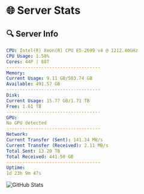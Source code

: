 # 🌐 Server Stats
## 🔍 Server Info
```yaml
CPU: Intel(R) Xeon(R) CPU E5-2699 v4 @ 1212.40GHz
CPU Usage: 1.50%
Cores: 44P | 88T
-----------------------------------
Memory:
Current Usage: 9.11 GB/503.74 GB
Available: 491.57 GB
-----------------------------------
Disk:
Current Usage: 15.77 GB/1.71 TB
Free: 1.61 TB
-----------------------------------
GPU:
No GPU detected
-----------------------------------
Network:
Current Transfer (Sent): 141.34 MB/s
Current Transfer (Received): 2.11 MB/s
Total Sent: 13.20 TB
Total Received: 441.50 GB
-----------------------------------
Uptime:
1d 23h 9m 47s
```
![GitHub Stats](https://img.shields.io/badge/Updated-2025-02-09_21:53:05-blue)